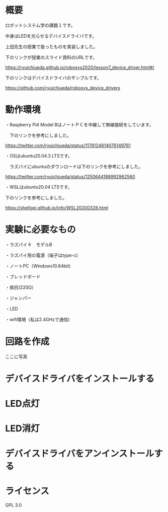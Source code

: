 # 概要
ロボットシステム学の課題１です。　

中身はLEDを光らせるデバイスドライバです。

上田先生の授業で扱ったものを実装しました。

下のリンクが授業のスライド資料のURLです。

https://ryuichiueda.github.io/robosys2020/lesson7_device_driver.html#/

下のリンクはデバイスドライバのサンプルです。

https://github.com/ryuichiueda/robosys_device_drivers
# 動作環境
・Raspberry Pi4 Model BはノートＰＣを中継して無線接続をしています。

　下のリンクを参考にしました。
 
https://twitter.com/ryuichiueda/status/1178124814076149761

・OSはubuntu20.04.3 LTSです。

　ラズパイにubuntuのダウンロードは下のリンクを参考にしました。

https://twitter.com/ryuichiueda/status/1250644188992962560

・WSLはubuntu20.04 LTSです。

下のリンクを参考にしました。

https://shellgei.github.io/info/WSL20200328.html

# 実験に必要なもの
・ラズパイ４　モデルB 

・ラズパイ用の電源（端子はtype-c)

・ノートPC（Windows10.64bit)

・ブレッドボード

・抵抗(220Ω）

・ジャンパー

・LED

・wifi環境（私は2.4GHzで通信)


# 回路を作成
ここに写真

# デバイスドライバをインストールする


# LED点灯


# LED消灯


# デバイスドライバをアンインストールする


# ライセンス
GPL 3.0

